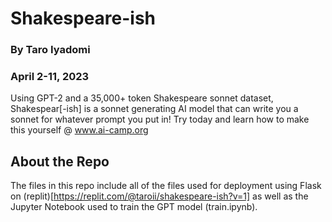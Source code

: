 # Shakespeare-ish  
### By Taro Iyadomi  
### April 2-11, 2023
Using GPT-2 and a 35,000+ token Shakespeare sonnet dataset, Shakespear[-ish] is a sonnet generating AI model that can write you a sonnet for whatever prompt you put in! Try today and learn how to make this yourself @ www.ai-camp.org  

## About the Repo
The files in this repo include all of the files used for deployment using Flask on (replit)[https://replit.com/@taroii/shakespeare-ish?v=1] as well as the Jupyter Notebook used to train the GPT model (train.ipynb).  


